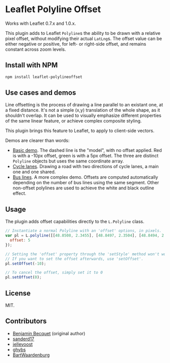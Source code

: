 Leaflet Polyline Offset
===
Works with Leaflet 0.7.x and 1.0.x.

This plugin adds to Leaflet `Polyline`s the ability to be drawn with a relative pixel offset, without modifying their actual `LatLng`s. The offset value can be either negative or positive, for left- or right-side offset, and remains constant across zoom levels.

## Install with NPM

```bash
npm install leaflet-polylineoffset
```

## Use cases and demos

Line offsetting is the process of drawing a line parallel to an existant one, at a fixed distance. It's not a simple (x,y) translation of the whole shape, as it shouldn't overlap. It can be used to visually emphasize different properties of the same linear feature, or achieve complex composite styling.

This plugin brings this feature to Leaflet, to apply to client-side vectors.

Demos are clearer than words:
* [Basic demo](http://bbecquet.github.io/Leaflet.PolylineOffset/examples/example.html). The dashed line is the "model", with no offset applied. Red is with a -10px offset, green is with a 5px offset. The three are distinct `Polyline` objects but uses the same coordinate array.
* [Cycle lanes](http://bbecquet.github.io/Leaflet.PolylineOffset/examples/example_cycle.html). Drawing a road with two directions of cycle lanes, a main one and one shared.
* [Bus lines](http://bbecquet.github.io/Leaflet.PolylineOffset/examples/example_bus.html). A more complex demo. Offsets are computed automatically depending on the number of bus lines using the same segment. Other non-offset polylines are used to achieve the white and black outline effect.

## Usage

The plugin adds offset capabilities directly to the `L.Polyline` class.
```javascript
// Instantiate a normal Polyline with an 'offset' options, in pixels.
var pl = L.polyline([[48.8508, 2.3455], [48.8497, 2.3504], [48.8494, 2.35654]], {
  offset: 5
});

// Setting the 'offset' property through the 'setStyle' method won't work.
// If you want to set the offset afterwards, use 'setOffset'.
pl.setOffset(-10);

// To cancel the offset, simply set it to 0
pl.setOffset(0);
```

## License
MIT.

## Contributors
* [Benjamin Becquet](https://github.com/bbecquet) (original author)
* [sanderd17](https://github.com/sanderd17)
* [jellevoost](https://github.com/jellevoost)
* [ghybs](https://github.com/ghybs)
* [BartWaardenburg](https://github.com/BartWaardenburg)
